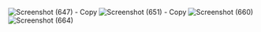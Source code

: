 ![Screenshot (647) - Copy](https://github.com/user-attachments/assets/c4c3fdfc-58df-4e78-b3ff-1e59203a95fb)
![Screenshot (651) - Copy](https://github.com/user-attachments/assets/c3ba36fb-aa93-421b-a22d-2f83992bb074)
![Screenshot (660)](https://github.com/user-attachments/assets/1d727b12-b17a-46b6-85f3-6a9f3fd2a9c2)
![Screenshot (664)](https://github.com/user-attachments/assets/ad6f1a40-30fb-4467-9eb6-3bf8f26ea984)








